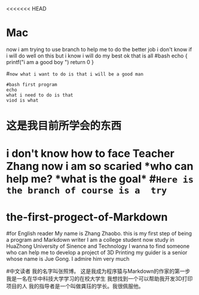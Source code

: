 <<<<<<< HEAD
# Mac
now i am trying to use branch to help me to do the better job 
i don't know if i will do well on this 
but i know i will do my best 
ok
that is all
#bash 
echo 
{
printf("i am a good boy ")
return 0
}

#`now what i want to do is that i will be a good man`

    #bash first program 
    echo 
    what i need to do is that 
    viod is what 

这是我目前所学会的东西
================
i don't know how to face Teacher Zhang 
now i am so scaried
*who can help me?
\*what is the goal\*
#`Here is the branch of course is a  try`
=======
# the-first-progect-of-Markdown
#for English reader 
My name is Zhang Zhaobo.
this is my first step of being  a  program and Markdown writer
I am a college student now study in HuaZhong University of Sinence and Technology
I wanna to find someone who can help me to develop a project of 3D Printing 
my guider is a  senior whose name is  Jue Gong. I admire him very much 

#中文读者
我的名字叫张照博。
这是我成为程序猿与Markdown的作家的第一步
我是一名在华中科技大学学习的在校大学生
我想找到一个可以帮助我开发3D打印项目的人
我的指导者是一个叫做龚珏的学长。我很佩服他。
